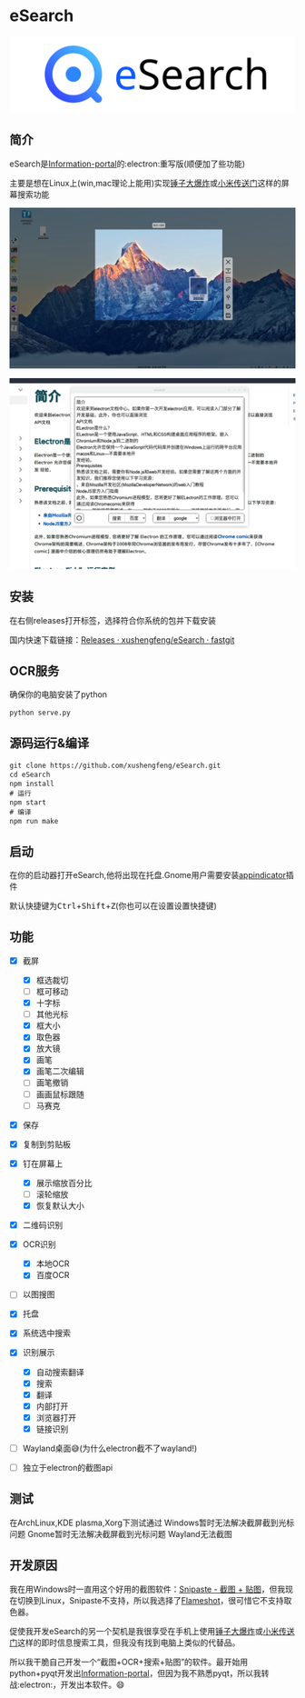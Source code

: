 # eSearch

![](readme/title_photo.svg)

## 简介

eSearch是[Information-portal](https://github.com/xushengfeng/Information-portal.git)的:electron:重写版(顺便加了些功能)

主要是想在Linux上(win,mac理论上能用)实现[锤子大爆炸](https://www.smartisan.com/pr/videos/bigbang-introduction)或[小米传送门](https://www.miui.com/zt/miui9/index.html)这样的屏幕搜索功能

![1](readme/1.png)

![1](readme/2.png)

## 安装

在右侧releases打开标签，选择符合你系统的包并下载安装

国内快速下载链接：[Releases · xushengfeng/eSearch · fastgit](https://hub.fastgit.org/xushengfeng/eSearch/releases)

## OCR服务

确保你的电脑安装了python

```shell
python serve.py
```

## 源码运行&编译

```shell
git clone https://github.com/xushengfeng/eSearch.git
cd eSearch
npm install
# 运行
npm start
# 编译
npm run make
```

## 启动

在你的启动器打开eSearch,他将出现在托盘.Gnome用户需要安装[appindicator](https://extensions.gnome.org/extension/615/appindicator-support/)插件

默认快捷键为<kbd>Ctrl</kbd>+<kbd>Shift</kbd>+<kbd>Z</kbd>(你也可以在设置设置快捷键)



## 功能

- [x] 截屏
  - [x] 框选裁切
  - [ ] 框可移动
  - [x] 十字标
  - [ ] 其他光标
  - [x] 框大小
  - [x] 取色器
  - [x] 放大镜
  - [x] 画笔
  - [x] 画笔二次编辑
  - [ ] 画笔撤销
  - [ ] 画画鼠标跟随
  - [ ] 马赛克

- [x] 保存

- [x] 复制到剪贴板

- [x] 钉在屏幕上
  - [x] 展示缩放百分比
  - [ ] 滚轮缩放
  - [x] 恢复默认大小
  
- [x] 二维码识别

- [x] OCR识别
  - [x] 本地OCR
  - [x] 百度OCR
  
- [ ] 以图搜图

- [x] 托盘

- [x] 系统选中搜索

- [x] 识别展示
  - [x] 自动搜索翻译
  - [x] 搜索
  - [x] 翻译
  - [x] 内部打开
  - [x] 浏览器打开
  - [x] 链接识别
  
- [ ] Wayland桌面:sweat_smile:(为什么electron截不了wayland!)

- [ ] 独立于electron的截图api

## 测试

在ArchLinux,KDE plasma,Xorg下测试通过
Windows暂时无法解决截屏截到光标问题
Gnome暂时无法解决截屏截到光标问题
Wayland无法截图

## 开发原因

我在用Windows时一直用这个好用的截图软件：[Snipaste - 截图 + 贴图](https://zh.snipaste.com/)，但我现在切换到Linux，Snipaste不支持，所以我选择了[Flameshot](https://flameshot.org/)，很可惜它不支持取色器。

促使我开发eSearch的另一个契机是我很享受在手机上使用[锤子大爆炸](https://www.smartisan.com/pr/videos/bigbang-introduction)或[小米传送门](https://www.miui.com/zt/miui9/index.html)这样的即时信息搜索工具，但我没有找到电脑上类似的代替品。

所以我干脆自己开发一个“截图+OCR+搜索+贴图”的软件。最开始用python+pyqt开发出[Information-portal](https://github.com/xushengfeng/Information-portal.git)，但因为我不熟悉pyqt，所以我转战:electron:，开发出本软件。:smile:

